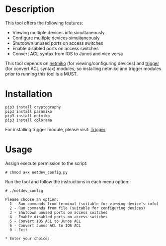 # Description
This tool offers the following features:
  * Viewing multiple devices info simultaneously
  * Configure multiple devices simultaneously
  * Shutdown unused ports on access switches
  * Enable disabled ports on access switches
  * Convert ACL syntax from IOS to Junos and vice versa

This tool depends on [netmiko](https://github.com/ktbyers/netmiko) (for viewing/configuring devices) and [trigger](https://trigger.readthedocs.io/en/latest/) (for convert ACL syntax) modules, so installing netmiko and trigger modules prior to running this tool is a MUST.

# Installation
```
pip3 install cryptography
pip3 install paramiko
pip3 install netmiko
pip3 install colorama
```
For installing trigger module, please visit: [Trigger](https://trigger.readthedocs.io/en/latest/)

# Usage
Assign execute permission to the script:
```
# chmod a+x netdev_config.py
```

Run the tool and follow the instructions in each menu option:
```
# ./netdev_config

Please choose an option:
  1 - Run commands from terminal (suitable for viewing device's info)
  2 - Run commands from file (suitable for configuring devices)
  3 - Shutdown unused ports on access switches
  4 - Enable disabled ports on access switches
  5 - Convert IOS ACL to Junos ACL
  6 - Convert Junos ACL to IOS ACL
  0 - Exit
   
* Enter your choice:
```
